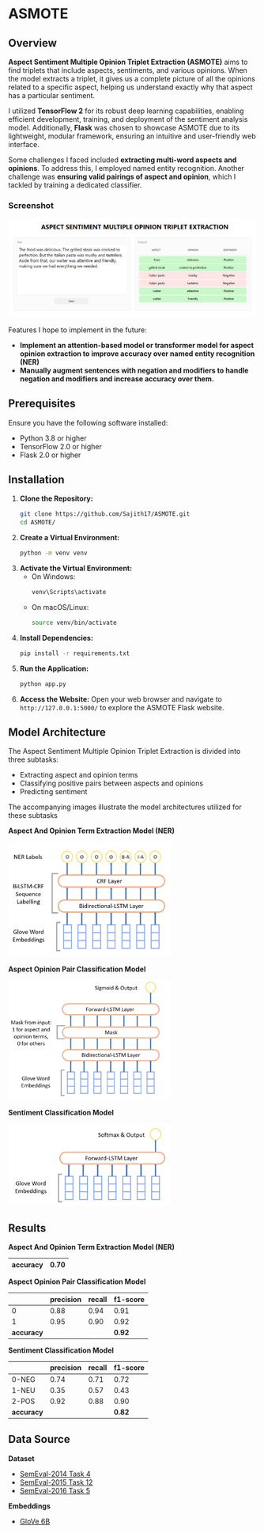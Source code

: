 # ASMOTE

## Overview

**Aspect Sentiment Multiple Opinion Triplet Extraction (ASMOTE)** aims to find triplets that include aspects, sentiments, and various opinions. When the model extracts a triplet, it gives us a complete picture of all the opinions related to a specific aspect, helping us understand exactly why that aspect has a particular sentiment.

I utilized **TensorFlow 2** for its robust deep learning capabilities, enabling efficient development, training, and deployment of the sentiment analysis model. Additionally, **Flask** was chosen to showcase ASMOTE due to its lightweight, modular framework, ensuring an intuitive and user-friendly web interface.

Some challenges I faced included **extracting multi-word aspects and opinions**. To address this, I employed named entity recognition. Another challenge was **ensuring valid pairings of aspect and opinion**, which I tackled by training a dedicated classifier.

### Screenshot

![Screenshot](images/Screenshot.png)

Features I hope to implement in the future:

- **Implement an attention-based model or transformer model for aspect opinion extraction to improve accuracy over named entity recognition (NER)**
- **Manually augment sentences with negation and modifiers to handle negation and modifiers and increase accuracy over them.**

## Prerequisites

Ensure you have the following software installed:

- Python 3.8 or higher
- TensorFlow 2.0 or higher
- Flask 2.0 or higher

## Installation

1.  **Clone the Repository:**
    ```bash
    git clone https://github.com/Sajith17/ASMOTE.git
    cd ASMOTE/
    ```
2.  **Create a Virtual Environment:**
    ```bash
    python -m venv venv
    ```
3.  **Activate the Virtual Environment:**
    - On Windows:
      ```bash
      venv\Scripts\activate
      ```
    - On macOS/Linux:
      ```bash
      source venv/bin/activate
      ```
4.  **Install Dependencies:**
    ```bash
    pip install -r requirements.txt
    ```
5.  **Run the Application:**
    ```bash
    python app.py
    ```
6.  **Access the Website:**
    Open your web browser and navigate to `http://127.0.0.1:5000/` to explore the ASMOTE Flask website.

## Model Architecture

The Aspect Sentiment Multiple Opinion Triplet Extraction is divided into three subtasks:

- Extracting aspect and opinion terms
- Classifying positive pairs between aspects and opinions
- Predicting sentiment

The accompanying images illustrate the model architectures utilized for these subtasks

**Aspect And Opinion Term Extraction Model (NER)**

<img src="images/image1.png" width="65%">

**Aspect Opinion Pair Classification Model**

<img src="images/image2.png" width="65%">

**Sentiment Classification Model**

<img src="images/image3.png" width="65%">

## Results

**Aspect And Opinion Term Extraction Model (NER)**

| accuracy | 0.70 |
| -------- | ---- |

**Aspect Opinion Pair Classification Model**

|              | precision | recall | f1-score |
| ------------ | --------- | ------ | -------- |
| 0            | 0.88      | 0.94   | 0.91     |
| 1            | 0.95      | 0.90   | 0.92     |
| **accuracy** |           |        | **0.92** |

**Sentiment Classification Model**

|              | precision | recall | f1-score |
| ------------ | --------- | ------ | -------- |
| 0-NEG        | 0.74      | 0.71   | 0.72     |
| 1-NEU        | 0.35      | 0.57   | 0.43     |
| 2-POS        | 0.92      | 0.88   | 0.90     |
| **accuracy** |           |        | **0.82** |

## Data Source

**Dataset**

- [SemEval-2014 Task 4](https://alt.qcri.org/semeval2014/task4/)
- [SemEval-2015 Task 12](https://alt.qcri.org/semeval2015/task12/)
- [SemEval-2016 Task 5](https://alt.qcri.org/semeval2016/task5/)

**Embeddings**

- [GloVe 6B](https://www.kaggle.com/datasets/anindya2906/glove6b)

